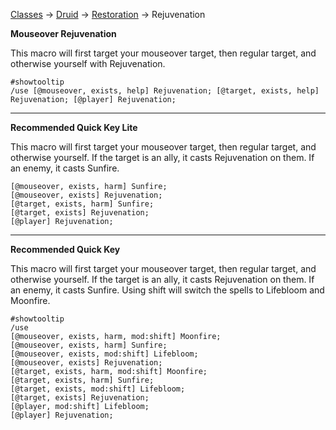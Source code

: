 [Classes](https://github.com/Harurebi/HaruMacros/tree/master/Classes) -> [Druid](https://github.com/Harurebi/HaruMacros/tree/master/Classes/Druid) 
-> [Restoration](https://github.com/Harurebi/HaruMacros/tree/master/Classes/Druid/Restoration) -> Rejuvenation

**Mouseover Rejuvenation**

This macro will first target your mouseover target, then regular target, and otherwise yourself with Rejuvenation.
```
#showtooltip
/use [@mouseover, exists, help] Rejuvenation; [@target, exists, help] Rejuvenation; [@player] Rejuvenation;
```
--------
**Recommended Quick Key Lite**

This macro will first target your mouseover target, then regular target, and otherwise yourself.
If the target is an ally, it casts Rejuvenation on them. If an enemy, it casts Sunfire.
```
[@mouseover, exists, harm] Sunfire; 
[@mouseover, exists] Rejuvenation;
[@target, exists, harm] Sunfire;
[@target, exists] Rejuvenation; 
[@player] Rejuvenation;
```
--------

**Recommended Quick Key**

This macro will first target your mouseover target, then regular target, and otherwise yourself.
If the target is an ally, it casts Rejuvenation on them. If an enemy, it casts Sunfire.
Using shift will switch the spells to Lifebloom and Moonfire.
```
#showtooltip
/use 
[@mouseover, exists, harm, mod:shift] Moonfire;
[@mouseover, exists, harm] Sunfire; 
[@mouseover, exists, mod:shift] Lifebloom; 
[@mouseover, exists] Rejuvenation;
[@target, exists, harm, mod:shift] Moonfire; 
[@target, exists, harm] Sunfire;
[@target, exists, mod:shift] Lifebloom; 
[@target, exists] Rejuvenation; 
[@player, mod:shift] Lifebloom; 
[@player] Rejuvenation;
```
